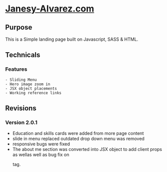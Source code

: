 # [Janesy-Alvarez.com](http://janesy-alvarez.com/)

## Purpose
This is a Simple landing page built on Javascript, SASS & HTML.

## Technicals

### Features
    - Sliding Menu
    - Hero image zoom in 
    - JSX object placements
    - Working reference links

## Revisions

### Version 2.0.1 
 
 - Education and skills cards were added from more page content
 - slide in menu replaced outdated drop down menu was removed
 - responsive bugs were fixed
 - The about me section was converted into JSX object to 
    add client props as wellas well as bug fix on <p> tag.
